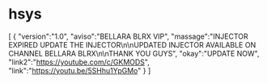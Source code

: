 # hsys
[ { "version":"1.0", "aviso":"BELLARA BLRX VIP", "massage":"INJECTOR EXPIRED UPDATE THE INJECTOR\n\nUPDATED INJECTOR AVAILABLE ON CHANNEL BELLARA BLRX\n\nTHANK YOU GUYS", "okay":"UPDATE NOW", "link2":"https://youtube.com/c/GKMODS", "link":"https://youtu.be/5SHhu1YpGMo" } ]
